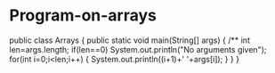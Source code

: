 # Program-on-arrays
public class Arrays {
	public static void main(String[] args) {
		/**
		int len=args.length;
		if(len==0)
			System.out.println("No arguments given");
		for(int i=0;i<len;i++)
		{
			System.out.println((i+1)+' '+args[i]);
		}
}
}
